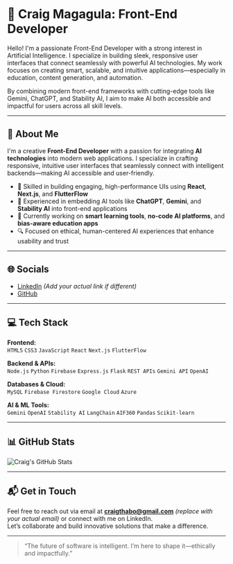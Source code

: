 # 👋 Craig Magagula: Front-End Developer

Hello! I'm a passionate Front-End Developer with a strong interest in Artificial Intelligence. I specialize in building sleek, responsive user interfaces that connect seamlessly with powerful AI technologies. My work focuses on creating smart, scalable, and intuitive applications—especially in education, content generation, and automation.

By combining modern front-end frameworks with cutting-edge tools like Gemini, ChatGPT, and Stability AI, I aim to make AI both accessible and impactful for users across all skill levels.

---

## 💫 About Me

I'm a creative **Front-End Developer** with a passion for integrating **AI technologies** into modern web applications. I specialize in crafting responsive, intuitive user interfaces that seamlessly connect with intelligent backends—making AI accessible and user-friendly.

- 🎨 Skilled in building engaging, high-performance UIs using **React**, **Next.js**, and **FlutterFlow**
- 🤖 Experienced in embedding AI tools like **ChatGPT**, **Gemini**, and **Stability AI** into front-end applications
- 🧠 Currently working on **smart learning tools**, **no-code AI platforms**, and **bias-aware education apps**
- 🔍 Focused on ethical, human-centered AI experiences that enhance usability and trust


---

## 🌐 Socials

- [LinkedIn](https://www.linkedin.com/in/craigmagagula) *(Add your actual link if different)*
- [GitHub](https://github.com/CraigMagagula)

---

## 💻 Tech Stack

**Frontend:**  
`HTML5` `CSS3` `JavaScript` `React` `Next.js` `FlutterFlow`   

**Backend & APIs:**  
`Node.js` `Python` `Firebase` `Express.js` `Flask` `REST APIs` `Gemini API` `OpenAI`  

**Databases & Cloud:**  
`MySQL` `Firebase Firestore` `Google Cloud` `Azure`  

**AI & ML Tools:**  
`Gemini` `OpenAI` `Stability AI` `LangChain` `AIF360` `Pandas` `Scikit-learn`  

---

## 📊 GitHub Stats

<!-- Add your GitHub stats card below -->
![Craig's GitHub Stats](https://github-readme-stats.vercel.app/api?username=CraigMagagula&show_icons=true&theme=radical)

---

## 📬 Get in Touch

Feel free to reach out via email at **craigthabo@gmail.com** *(replace with your actual email)* or connect with me on LinkedIn.  
Let’s collaborate and build innovative solutions that make a difference.

---

> “The future of software is intelligent. I’m here to shape it—ethically and impactfully.”


